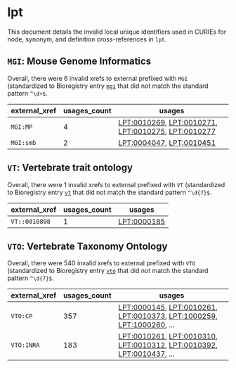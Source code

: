 # lpt

This document details the invalid local unique identifiers used in CURIEs
for node, synonym, and definition cross-references in `lpt`.


## `MGI`: Mouse Genome Informatics

Overall, there were 6 invalid
xrefs to external prefixed with `MGI` (standardized to Bioregistry
entry [`mgi`]((https://bioregistry.io/mgi)) that
did not match the standard pattern `^\d+$`.

| external_xref   |   usages_count | usages                                                                                                                                                                                                     |
|-----------------|----------------|------------------------------------------------------------------------------------------------------------------------------------------------------------------------------------------------------------|
| `MGI:MP`        |              4 | [LPT:0010269](https://bioregistry.io/LPT:0010269), [LPT:0010271](https://bioregistry.io/LPT:0010271), [LPT:0010275](https://bioregistry.io/LPT:0010275), [LPT:0010277](https://bioregistry.io/LPT:0010277) |
| `MGI:smb`       |              2 | [LPT:0004047](https://bioregistry.io/LPT:0004047), [LPT:0010451](https://bioregistry.io/LPT:0010451)                                                                                                       |

## `VT`: Vertebrate trait ontology

Overall, there were 1 invalid
xrefs to external prefixed with `VT` (standardized to Bioregistry
entry [`vt`]((https://bioregistry.io/vt)) that
did not match the standard pattern `^\d{7}$`.

| external_xref   |   usages_count | usages                                            |
|-----------------|----------------|---------------------------------------------------|
| `VT::0010808`   |              1 | [LPT:0000185](https://bioregistry.io/LPT:0000185) |

## `VTO`: Vertebrate Taxonomy Ontology

Overall, there were 540 invalid
xrefs to external prefixed with `VTO` (standardized to Bioregistry
entry [`vto`]((https://bioregistry.io/vto)) that
did not match the standard pattern `^\d{7}$`.

| external_xref   |   usages_count | usages                                                                                                                                                                                                                                                             |
|-----------------|----------------|--------------------------------------------------------------------------------------------------------------------------------------------------------------------------------------------------------------------------------------------------------------------|
| `VTO:CP`        |            357 | [LPT:0000145](https://bioregistry.io/LPT:0000145), [LPT:0010261](https://bioregistry.io/LPT:0010261), [LPT:0010373](https://bioregistry.io/LPT:0010373), [LPT:1000259](https://bioregistry.io/LPT:1000259), [LPT:1000260](https://bioregistry.io/LPT:1000260), ... |
| `VTO:INRA`      |            183 | [LPT:0010261](https://bioregistry.io/LPT:0010261), [LPT:0010310](https://bioregistry.io/LPT:0010310), [LPT:0010312](https://bioregistry.io/LPT:0010312), [LPT:0010392](https://bioregistry.io/LPT:0010392), [LPT:0010437](https://bioregistry.io/LPT:0010437), ... |

